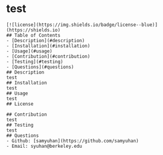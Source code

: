 # test
    [![license](https://img.shields.io/badge/license--blue)](https://shields.io)
    ## Table of Contents 
    - [Description](#description)
    - [Installation](#installation)
    - [Usage](#usage)
    - [Contribution](#contribution)
    - [Testing](#testing)
    - [Questions](#questions)
    ## Description
    test
    ## Installation
    test
    ## Usage
    test
    ## License
    
    ## Contribution
    test
    ## Testing
    test
    ## Questions
    - Github: [samyuhan](https://github.com/samyuhan)
    - Email: syuhan@berkeley.edu